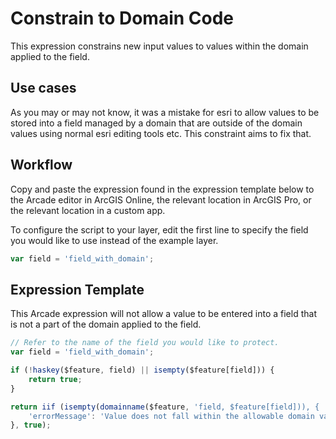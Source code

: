 # Constrain to Domain Code

This expression constrains new input values to values within the domain applied to the field.

## Use cases

As you may or may not know, it was a mistake for esri to allow values to be stored into a field managed by a domain that are outside of the domain values using normal esri editing tools etc. This constraint aims to fix that.

## Workflow

Copy and paste the expression found in the expression template below to the Arcade editor in ArcGIS Online, the relevant location in ArcGIS Pro, or the relevant location in a custom app.

To configure the script to your layer, edit the first line to specify the field you would like to use instead of the example layer. 

```js
var field = 'field_with_domain';
```

## Expression Template

This Arcade expression will not allow a value to be entered into a field that is not a part of the domain applied to the field.

```js
// Refer to the name of the field you would like to protect.
var field = 'field_with_domain';

if (!haskey($feature, field) || isempty($feature[field])) {
    return true;
}

return iif (isempty(domainname($feature, 'field, $feature[field])), {
    'errorMessage': 'Value does not fall within the allowable domain values. Input: ' + $feature[field]
}, true);
```
